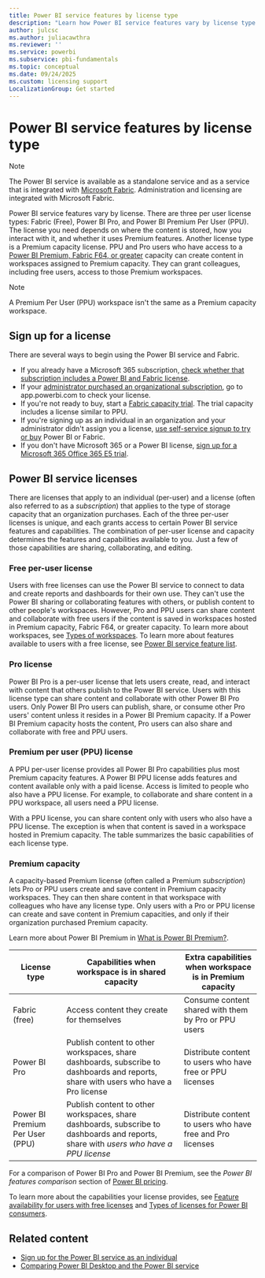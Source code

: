 ```yaml
---
title: Power BI service features by license type
description: "Learn how Power BI service features vary by license type. Compare Free, Pro, PPU, and Premium capacity licenses to choose the right option for your needs."
author: julcsc
ms.author: juliacawthra
ms.reviewer: ''
ms.service: powerbi
ms.subservice: pbi-fundamentals
ms.topic: conceptual
ms.date: 09/24/2025
ms.custom: licensing support
LocalizationGroup: Get started
---
```


# Power BI service features by license type

> [!NOTE]
> The Power BI service is available as a standalone service and as a service that is integrated with [Microsoft Fabric](/fabric/get-started/microsoft-fabric-overview). Administration and licensing are integrated with Microsoft Fabric.

Power BI service features vary by license. There are three per user license types: Fabric (Free), Power BI Pro, and Power BI Premium Per User (PPU). The license you need depends on where the content is stored, how you interact with it, and whether it uses Premium features. Another license type is a Premium capacity license. PPU and Pro users who have access to a [Power BI Premium, Fabric F64, or greater](https://www.microsoft.com/power-platform/products/power-bi/pricing) capacity can create content in workspaces assigned to Premium capacity. They can grant colleagues, including free users, access to those Premium workspaces.

> [!NOTE]
> A Premium Per User (PPU) workspace isn't the same as a Premium capacity workspace.  

## Sign up for a license

There are several ways to begin using the Power BI service and Fabric.

- If you already have a Microsoft 365 subscription, [check whether that subscription includes a Power BI and Fabric license](end-user-license.md).
- If your [administrator purchased an organizational subscription](../enterprise/service-admin-manage-licenses.md), go to app.powerbi.com to check your license.
- If you're not ready to buy, start a [Fabric capacity trial](/fabric/get-started/fabric-trial). The trial capacity includes a license similar to PPU.
- If you're signing up as an individual in an organization and your administrator didn't assign you a license, [use self-service signup to try or buy](service-self-service-signup-purchase-for-power-bi.md) Power BI or Fabric.
- If you don't have Microsoft 365 or a Power BI license, [sign up for a Microsoft 365 Office 365 E5 trial](../enterprise/service-admin-signing-up-for-power-bi-with-a-new-office-365-trial.md).

## Power BI service licenses

There are licenses that apply to an individual (per-user) and a license (often also referred to as a *subscription*) that applies to the type of storage capacity that an organization purchases. Each of the three per-user licenses is unique, and each grants access to certain Power BI service features and capabilities. The combination of per-user license and capacity determines the features and capabilities available to you. Just a few of those capabilities are sharing, collaborating, and editing.

### Free per-user license

Users with free licenses can use the Power BI service to connect to data and create reports and dashboards for their own use. They can't use the Power BI sharing or collaborating features with others, or publish content to other people's workspaces. However, Pro and PPU users can share content and collaborate with free users if the content is saved in workspaces hosted in Premium capacity, Fabric F64, or greater capacity. To learn more about workspaces, see [Types of workspaces](../consumer/end-user-workspaces.md#types-of-workspaces). To learn more about features available to users with a free license, see [Power BI service feature list](../consumer/end-user-features.md).

### Pro license

Power BI Pro is a per-user license that lets users create, read, and interact with content that others publish to the Power BI service. Users with this license type can share content and collaborate with other Power BI Pro users. Only Power BI Pro users can publish, share, or consume other Pro users' content unless it resides in a Power BI Premium capacity. If a Power BI Premium capacity hosts the content, Pro users can also share and collaborate with free and PPU users.

### Premium per user (PPU) license

A PPU per-user license provides all Power BI Pro capabilities plus most Premium capacity features. A Power BI PPU license adds features and content available only with a paid license. Access is limited to people who also have a PPU license. For example, to collaborate and share content in a PPU workspace, all users need a PPU license.

With a PPU license, you can share content only with users who also have a PPU license. The exception is when that content is saved in a workspace hosted in Premium capacity. The table summarizes the basic capabilities of each license type.

### Premium capacity

A capacity-based Premium license (often called a Premium *subscription*) lets Pro or PPU users create and save content in Premium capacity workspaces. They can then share content in that workspace with colleagues who have any license type. Only users with a Pro or PPU license can create and save content in Premium capacities, and only if their organization purchased Premium capacity.

Learn more about Power BI Premium in [What is Power BI Premium?](../enterprise/service-premium-what-is.md).

| License type | Capabilities when workspace is in shared capacity | Extra capabilities when workspace is in Premium capacity |
| --------- | ----------- | ----------- |
| Fabric (free) | Access content they create for themselves | Consume content shared with them by Pro or PPU users |
| Power BI Pro | Publish content to other workspaces, share dashboards, subscribe to dashboards and reports, share with users who have a Pro license | Distribute content to users who have free or PPU licenses |
| Power BI Premium Per User (PPU) | Publish content to other workspaces, share dashboards, subscribe to dashboards and reports, share with *users who have a PPU license* | Distribute content to users who have free and Pro licenses |

For a comparison of Power BI Pro and Power BI Premium, see the *Power BI features comparison* section of [Power BI pricing](https://powerbi.microsoft.com/pricing/).

To learn more about the capabilities your license provides, see [Feature availability for users with free licenses](../consumer/end-user-features.md) and [Types of licenses for Power BI consumers](end-user-license.md).

## Related content

- [Sign up for the Power BI service as an individual](service-self-service-signup-for-power-bi.md)
- [Comparing Power BI Desktop and the Power BI service](service-service-vs-desktop.md)
